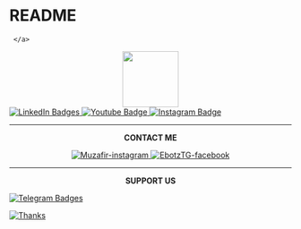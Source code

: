 # README

     </a>
   <div id="badges" align="center">
     <img src="https://media.giphy.com/media/M9gbBd9nbDrOTu1Mqx/giphy.gif" width="100"/>
   </div>

   <div id="badges">
     <a href="your-linkedin-URL">
       <img src="https://img.shields.io/badge/LinkedIn-blue?style=for-the-badge&logo=linkedin&logoColor=white"
   alt="LinkedIn Badges"/>
     </a>
     <a href="your-youtube-URL">
       <img src="https://img.shields.io/badge/Youtube-red?style=for-the-badge&logo=youtube&logoColor=white"
   alt="Youtube Badge"/>
     </a>
     <a href="your-instagram-URL">
       <img src="https://img.shields.io/badge/Instagram-black?style=for-the-badge&logo=instagram&logoColor=white"
   alt="Instagram Badge"/>
     <a/>
   </div>

   ----

   <p align="center">
   <b>CONTACT ME</b>
   </p>

   <p align="center">
     <a href="https://www.instagram.com/muzafir____" target="blank">
       <img src="https://img.icons8.com/bubbles/100/0000/instagram-new.png" alt="Muzafir-instagram" />
     <a/>
     <a href="https://www.facebook.com/Ebotz.TG" target="blank">
       <img src="https://img.icons8.com/bubbles/100/0000/facebook-new.png" alt="EbotzTG-facebook" />
     <a/>
   </p>

   ----

   <p align="center">
   <b>SUPPORT US</b>
   </p>
      <a href="https://t.me/inbliz">
       <img src="https://img.shields.io/badge/Telegram-1f98d3?style=for-the-badge&logo=Telegram&logoColor=white"
   alt="Telegram Badges"/>



















   [![Thanks](https://img.shields.io/badge/Thanks-900048.svg)](https://t.me/mnzks)

